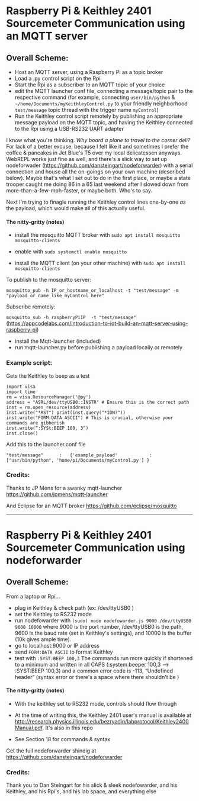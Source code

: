 # Raspberry Pi & Keithley 2401 Sourcemeter Communication using an MQTT server

## Overall Scheme: 
* Host an MQTT server, using a Raspberry Pi as a topic broker
* Load a .py control script on the Rpi
* Start the Rpi as a subscriber to an MQTT topic of your choice
* edit the MQTT launcher conf file, connecting a message/topic pair to the respective command (for example, connecting `user/bin/python` & `~/home/Documents/myKeithleyControl.py` to your friendly neighborhood `test/message` topic thread with the trigger name `myControl`)
* Run the Keithley control script remotely by publishing an appropriate message payload on the MQTT topic, and having the Keithley connected to the Rpi using a USB-RS232 UART adapter
 
I know what you're thinking. _Why board a plane to travel to the corner deli?_ For lack of a better excuse, because I felt like it and sometimes I prefer the coffee & pancakes in Jet Blue's T5 over my local delicatessen anyways. WebREPL works just fine as well, and there's a slick way to set up nodeforwader (https://github.com/dansteingart/nodeforwarder) with a serial connection and house all the on-goings on your own machine (described below). Maybe that's what I set out to do in the first place, or maybe a state trooper caught me doing 86 in a 65 last weekend after I slowed down from more-than-a-few-mph-faster, or maybe both. Who's to say.

Next I'm trying to finagle running the Keithley control lines one-by-one _as_ the payload, which would make all of this actually useful.


#### The nitty-gritty (notes)
* install the mosquitto MQTT broker with `sudo apt install mosquitto mosquitto-clients`

* enable with `sudo systemctl enable mosquitto`

* install the MQTT client (on your other machine) with `sudo apt install mosquitto-clients`

To publish to the mosquitto server: 

`mosquitto_pub -h IP_or_hostname_or_localhost -t "test/message" -m "payload_or_name_like_myControl_here"`

Subscribe remotely:

`mosquitto_sub -h raspberryPiIP  -t "test/message"` 
(https://appcodelabs.com/introduction-to-iot-build-an-mqtt-server-using-raspberry-pi)

* install the Mqtt-launcher (included)
* run  mqtt-launcher.py before publishing a payload locally or remotely

### Example script: 
Gets the Keithley to beep as a test 

```
import visa 
import time 
rm = visa.ResourceManager('@py') 
address = "ASRL/dev/ttyUSB0::INSTR" # Ensure this is the correct path
inst = rm.open_resource(address) 
inst.write("*RST") print(inst.query("*IDN?")) 
inst.write("FORM:DATA ASCII") # This is crucial, otherwise your commands are gibberish 
inst.write(“:SYSt:BEEP 100, 3“)
inst.close()

```
Add this to the launcher.conf file
```
"test/message"      :   {'example_payload'            :   ["usr/bin/python", 'home/pi/Documents/myControl.py'] }
```

### Credits:
Thanks to JP Mens for a swanky mqtt-launcher https://github.com/jpmens/mqtt-launcher

And Eclipse for an MQTT broker https://github.com/eclipse/mosquitto

__________________________________________________________________

# Raspberry Pi & Keithley 2401 Sourcemeter Communication using nodeforwarder

## Overall Scheme: 

From a laptop or Rpi...
* plug in Keithley & check path (ex: /dev/ttyUSB0 )
* set the Keithley to RS232 mode
* run nodefowarder with `(sudo) node nodefowarder.js 9000 /dev/ttyUSB0 9600 10000` 
where 9000 is the port number, /dev/ttyUSB0 is the path, 9600 is the baud rate (set in Keithley's settings), and 10000 is the buffer (10k gives ample time). 
* go to localhost:9000 or IP address
* send `FORM:DATA ASCII` to format Keithley
* test with `:SYST:BEEP 100,3`
The commands run more quickly if shortened to a minimum and written in  all CAPS (:system:beeper 100,3 --> :SYST:BEEP 100,3) and a common error code is -113, “Undefined header” (syntax error or there's a space where there shouldn't be )

#### The nitty-gritty (notes)
* With the keithley set to RS232 mode, controls should flow through 

* At the time of writing this, the Keithley 2401 user's manual is available at http://research.physics.illinois.edu/bezryadin/labprotocol/Keithley2400Manual.pdf. It's also in this repo

* See Section 18 for commands & syntax 

Get the full nodeforwarder shindig at https://github.com/dansteingart/nodeforwarder

### Credits:
Thank you to Dan Steingart for his slick & sleek nodefowarder, and his Keithley, and his Rpi's, and his lab space, and everything else
